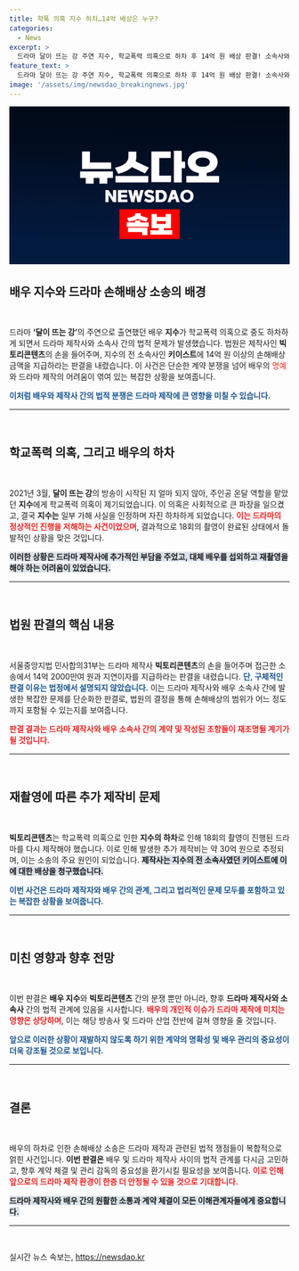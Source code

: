 ```yaml
---
title: 학폭 의혹 지수 하차…14억 배상은 누구?
categories:
  - News
excerpt: >
  드라마 달이 뜨는 강 주연 지수, 학교폭력 의혹으로 하차 후 14억 원 배상 판결! 소속사와 제작사 간의 법적 공방, 드라마의 뒤바뀐 운명은? 클릭으로 진실을 확인하세요!
feature_text: >
  드라마 달이 뜨는 강 주연 지수, 학교폭력 의혹으로 하차 후 14억 원 배상 판결! 소속사와 제작사 간의 법적 공방, 드라마의 뒤바뀐 운명은? 클릭으로 진실을 확인하세요!
image: '/assets/img/newsdao_breakingnews.jpg'
---
```


<p><img src="/assets/img/newsdao_breakingnews.jpg" alt="firstkoreanews 속보" /></p>

<h2 data-ke-size="size26">배우 지수와 드라마 손해배상 소송의 배경</h2>

<p data-ke-size="size16">&nbsp;</p>

<p>드라마 <b>‘달이 뜨는 강’</b>의 주연으로 출연했던 배우 <b>지수</b>가 학교폭력 의혹으로 중도 하차하게 되면서 드라마 제작사와 소속사 간의 법적 문제가 발생했습니다. 법원은 제작사인 <b>빅토리콘텐츠</b>의 손을 들어주며, 지수의 전 소속사인 <b>키이스트</b>에 14억 원 이상의 손해배상 금액을 지급하라는 판결을 내렸습니다. 이 사건은 단순한 계약 분쟁을 넘어 배우의 <span style="color: #ee2323;">명예</span>와 드라마 제작의 어려움이 엮여 있는 복잡한 상황을 보여줍니다. </p>

<p><b><span style="color: #1a5490;">이처럼 배우와 제작사 간의 법적 분쟁은 드라마 제작에 큰 영향을 미칠 수 있습니다.</span></b></p>

<hr style="height: 1px; border: 0; border-top: 1px solid #eee;" />

<p data-ke-size="size16">&nbsp;</p>

<h2 data-ke-size="size26">학교폭력 의혹, 그리고 배우의 하차</h2>

<p data-ke-size="size16">&nbsp;</p>

<p>2021년 3월, <b>달이 뜨는 강</b>의 방송이 시작된 지 얼마 되지 않아, 주인공 온달 역할을 맡았던 <b>지수</b>에게 학교폭력 의혹이 제기되었습니다. 이 의혹은 사회적으로 큰 파장을 일으켰고, 결국 <b>지수는</b> 일부 가해 사실을 인정하며 자진 하차하게 되었습니다. <b><span style="color: #ee2323;">이는 드라마의 정상적인 진행을 저해하는 사건이었으며</span></b>, 결과적으로 18회의 촬영이 완료된 상태에서 돌발적인 상황을 맞은 것입니다.</p>

<p><b><span style="background-color: #21538527;">이러한 상황은 드라마 제작사에 추가적인 부담을 주었고, 대체 배우를 섭외하고 재촬영을 해야 하는 어려움이 있었습니다.</span></b></p>

<hr style="height: 1px; border: 0; border-top: 1px solid #eee;" />

<p data-ke-size="size16">&nbsp;</p>

<h2 data-ke-size="size26">법원 판결의 핵심 내용</h2>

<p data-ke-size="size16">&nbsp;</p>

<p>서울중앙지법 민사합의31부는 드라마 제작사 <b>빅토리콘텐츠</b>의 손을 들어주며 접근한 소송에서 14억 2000만여 원과 지연이자를 지급하라는 판결을 내렸습니다. <b><span style="color: #1a5490;">단, 구체적인 판결 이유는 법정에서 설명되지 않았습니다.</span></b> 이는 드라마 제작사와 배우 소속사 간에 발생한 복잡한 문제를 단순화한 판결로, 법원의 결정을 통해 손해배상의 범위가 어느 정도까지 포함될 수 있는지를 보여줍니다.</p>

<p><b><span style="color: #ee2323;">판결 결과는 드라마 제작사와 배우 소속사 간의 계약 및 작성된 조항들이 재조명될 계기가 될 것입니다.</span></b></p>

<hr style="height: 1px; border: 0; border-top: 1px solid #eee;" />

<p data-ke-size="size16">&nbsp;</p>

<h2 data-ke-size="size26">재촬영에 따른 추가 제작비 문제</h2>

<p data-ke-size="size16">&nbsp;</p>

<p><b>빅토리콘텐츠</b>는 학교폭력 의혹으로 인한 <b>지수의 하차</b>로 인해 18회의 촬영이 진행된 드라마를 다시 제작해야 했습니다. 이로 인해 발생한 추가 제작비는 약 30억 원으로 추정되며, 이는 소송의 주요 원인이 되었습니다. <b><span style="background-color: #21538527;">제작사는 지수의 전 소속사였던 <b>키이스트</b>에 이에 대한 배상을 청구했습니다.</span></b></p>

<p><b><span style="color: #1a5490;">이번 사건은 드라마 제작자와 배우 간의 관계, 그리고 법리적인 문제 모두를 포함하고 있는 복잡한 상황을 보여줍니다.</span></b></p>

<hr style="height: 1px; border: 0; border-top: 1px solid #eee;" />

<p data-ke-size="size16">&nbsp;</p>

<h2 data-ke-size="size26">미친 영향과 향후 전망</h2>

<p data-ke-size="size16">&nbsp;</p>

<p>이번 판결은 <b>배우 지수</b>와 <b>빅토리콘텐츠</b> 간의 분쟁 뿐만 아니라, 향후 <b>드라마 제작사와 소속사</b> 간의 법적 관계에 있음을 시사합니다. <b><span style="color: #ee2323;">배우의 개인적 이슈가 드라마 제작에 미치는 영향은 상당하며</span></b>, 이는 해당 방송사 및 드라마 산업 전반에 걸쳐 영향을 줄 것입니다. </p>

<p><b><span style="color: #1a5490;">앞으로 이러한 상황이 재발하지 않도록 하기 위한 계약의 명확성 및 배우 관리의 중요성이 더욱 강조될 것으로 보입니다.</span></b></p>

<hr style="height: 1px; border: 0; border-top: 1px solid #eee;" />

<p data-ke-size="size16">&nbsp;</p>

<h2 data-ke-size="size26">결론</h2>

<p data-ke-size="size16">&nbsp;</p>

<p>배우의 하차로 인한 손해배상 소송은 드라마 제작과 관련된 법적 쟁점들이 복합적으로 얽힌 사건입니다. <b>이번 판결은</b> 배우 및 드라마 제작사 사이의 법적 관계를 다시금 고민하고, 향후 계약 체결 및 관리 감독의 중요성을 환기시킬 필요성을 보여줍니다. <b><span style="color: #ee2323;">이로 인해 앞으로의 드라마 제작 환경이 한층 더 안정될 수 있을 것으로 기대합니다.</span></b></p>

<p><b><span style="background-color: #21538527;">드라마 제작사와 배우 간의 원활한 소통과 계약 체결이 모든 이해관계자들에게 중요합니다.</span></b></p>

<hr style="height: 1px; border: 0; border-top: 1px solid #eee;" />

<p data-ke-size="size16">&nbsp;</p>
실시간 뉴스 속보는, <a href="https://newsdao.kr" rel="dofollow">https://newsdao.kr</a>


